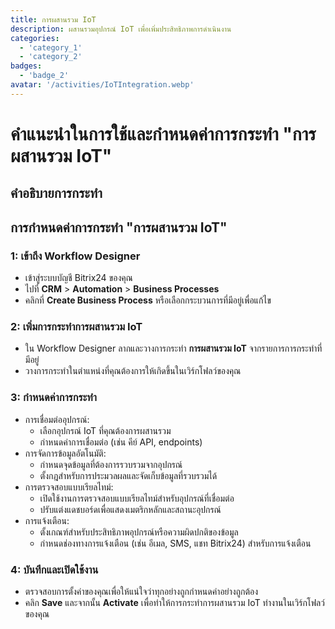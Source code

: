 ```yaml
---
title: การผสานรวม IoT
description: ผสานรวมอุปกรณ์ IoT เพื่อเพิ่มประสิทธิภาพการดำเนินงาน
categories: 
  - 'category_1'
  - 'category_2'
badges: 
  - 'badge_2'
avatar: '/activities/IoTIntegration.webp'
---
```

# คำแนะนำในการใช้และกำหนดค่าการกระทำ "การผสานรวม IoT"

## คำอธิบายการกระทำ

## **การกำหนดค่าการกระทำ "การผสานรวม IoT"**

### 1: เข้าถึง Workflow Designer
- เข้าสู่ระบบบัญชี Bitrix24 ของคุณ
- ไปที่ **CRM** > **Automation** > **Business Processes**
- คลิกที่ **Create Business Process** หรือเลือกกระบวนการที่มีอยู่เพื่อแก้ไข

### 2: เพิ่มการกระทำการผสานรวม IoT
- ใน Workflow Designer ลากและวางการกระทำ **การผสานรวม IoT** จากรายการการกระทำที่มีอยู่
- วางการกระทำในตำแหน่งที่คุณต้องการให้เกิดขึ้นในเวิร์กโฟลว์ของคุณ

### 3: กำหนดค่าการกระทำ
- การเชื่อมต่ออุปกรณ์:
  - เลือกอุปกรณ์ IoT ที่คุณต้องการผสานรวม
  - กำหนดค่าการเชื่อมต่อ (เช่น คีย์ API, endpoints)
- การจัดการข้อมูลอัตโนมัติ:
  - กำหนดจุดข้อมูลที่ต้องการรวบรวมจากอุปกรณ์
  - ตั้งกฎสำหรับการประมวลผลและจัดเก็บข้อมูลที่รวบรวมได้
- การตรวจสอบแบบเรียลไทม์:
  - เปิดใช้งานการตรวจสอบแบบเรียลไทม์สำหรับอุปกรณ์ที่เชื่อมต่อ
  - ปรับแต่งแดชบอร์ดเพื่อแสดงเมตริกหลักและสถานะอุปกรณ์
- การแจ้งเตือน:
  - ตั้งเกณฑ์สำหรับประสิทธิภาพอุปกรณ์หรือความผิดปกติของข้อมูล
  - กำหนดช่องทางการแจ้งเตือน (เช่น อีเมล, SMS, แชท Bitrix24) สำหรับการแจ้งเตือน

### 4: บันทึกและเปิดใช้งาน
- ตรวจสอบการตั้งค่าของคุณเพื่อให้แน่ใจว่าทุกอย่างถูกกำหนดค่าอย่างถูกต้อง
- คลิก **Save** และจากนั้น **Activate** เพื่อทำให้การกระทำการผสานรวม IoT ทำงานในเวิร์กโฟลว์ของคุณ